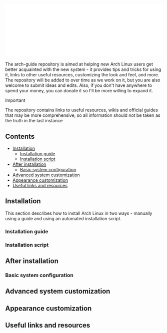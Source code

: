 <p align="center">
  <a href="https://archlinux.org" target="_blank">
    <img src="archlinux-logo.png" alt="Arch Linux Logo"/>
  </a>
</p>

The arch-guide repository is aimed at helping new Arch Linux users get better acquainted with the new system - it provides tips and tricks for using it, links to other useful resources, customizing the look and feel, and more. The repository will be added to over time as we work on it, but you are also welcome to submit ideas and edits. Also, if you don't have anywhere to spend your money, you can donate it so I'll be more willing to expand it.

> [!IMPORTANT]
> The repository contains links to useful resources, wikis and official guides that may be more comprehensive, so all information should not be taken as the truth in the last instance

## Contents

- [Installation](#installation)
   - [Installation guide](#installation-guide)
   - [Installation script](#installation-script)
- [After installation](#after-installation)
   - [Basic system configuration](#basic-system-configuration)
- [Advanced system customization](#advanced-system-customization)
- [Appearance сustomization](#appearance-customization)
- [Useful links and resources](#useful-links-and-resources)

## Installation
This section describes how to install Arch Linux in two ways - manually using a guide and using an automated installation script.
### Installation guide
### Installation script

## After installation
### Basic system configuration

## Advanced system customization
## Appearance сustomization
## Useful links and resources
